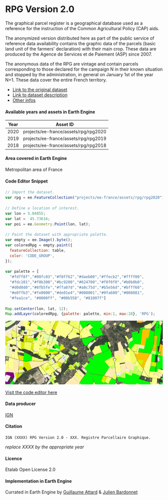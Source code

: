 RPG Version 2.0
===

The graphical parcel register is a geographical database used as a reference for the instruction of the Common Agricultural Policy (CAP) aids.

The anonymized version distributed here as part of the public service of reference data availability contains the graphic data of the parcels (basic land unit of the farmers' declaration) with their main crop. These data are produced by the Agence de Services et de Paiement (ASP) since 2007.

The anonymous data of the RPG are vintage and contain parcels corresponding to those declared for the campaign N in their known situation and stopped by the administration, in general on January 1st of the year N+1. These data cover the entire French territory.

- [Link to the original dataset](https://geoservices.ign.fr/rpg)
- [Link to dataset description](https://geoservices.ign.fr/sites/default/files/2021-12/DC_DL_RPG_2-0.pdf)
- [Other infos](https://odr.inrae.fr/intranet/carto/cartowiki/index.php/RPG_:_Groupes_de_Cultures)

#### Available years and assets in Earth Engine

| Year | Asset ID                              |
|------|---------------------------------------|
| 2020 | projects/ee-france/assets/rpg/rpg2020 |
| 2019 | projects/ee-france/assets/rpg/rpg2019 |
| 2018 | projects/ee-france/assets/rpg/rpg2018 |

#### Area covered in Earth Engine
Metropolitan area of France

#### Code Editor Snippet
```javascript
// Import the dataset.
var rpg = ee.FeatureCollection("projects/ee-france/assets/rpg/rpg2020");

// Define a location of interest.
var lon = 5.04855;
var lat =  45.73616;
var poi = ee.Geometry.Point(lon, lat);

// Paint the dataset with appropriate palette.
var empty = ee.Image().byte();
var coloredRpg = empty.paint({
  featureCollection: table,
  color: 'CODE_GROUP',
});

var palette = [
  "#fdff8f","#00fc03","#f0ff62","#daeb00","#ffecb2","#ffff00",
  "#fdc101","#f0b300","#bc9200","#624700","#f0f0f0","#b0b0b0",
  "#d0d0d0","#8fb5fe","#ffa07d","#a0c75d","#b5e56d","#bfff60",
  "#e0ffb3","#fe0000","#de01e4","#008001","#9fa600","#008081", 
  "#fea1ce", "#0000ff", "#00b558", "#81007f"]
  
Map.setCenter(lon, lat, 12);
Map.addLayer(coloredRpg, {palette: palette, min:1, max:28}, 'RPG');
```
![asset_snippet](/assets/eeassets-snippets/rpg.gif)

[Visit the code editor here](https://code.earthengine.google.com/cde677126edd52908df2f28f82da8d11)

#### Data producer
[IGN](https://www.brgm.fr/fr)

#### Citation
```
IGN (XXXX) RPG Version 2.0 - XXX. Registre Parcellaire Graphique.
```
*replace XXXX by the appropriate year*

#### Licence
Etalab Open License 2.0

#### Implementation in Earth Engine
Currated in Earth Engine by [Guillaume Attard](https://guillaumeattard.com/) & [Julien Bardonnet](https://www.linkedin.com/in/julienbardonnet/)
